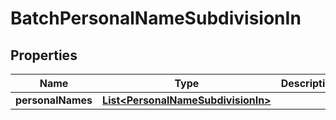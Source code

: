 
# BatchPersonalNameSubdivisionIn

## Properties
Name | Type | Description | Notes
------------ | ------------- | ------------- | -------------
**personalNames** | [**List&lt;PersonalNameSubdivisionIn&gt;**](PersonalNameSubdivisionIn.md) |  |  [optional]



